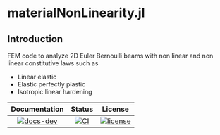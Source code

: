 # materialNonLinearity.jl

## Introduction

FEM code to analyze 2D Euler Bernoulli beams with non linear and non linear constitutive laws such as

* Linear elastic
* Elastic perfectly plastic
* Isotropic linear hardening

| **Documentation** |**Status**| **License** |
|:-----------------:|:---------------:|:------------:|
| [![docs-dev][dev-img]][dev-url] | [![CI][ci-img]][ci-url] | [![license][lic-img]][lic-url] |

[dev-img]: https://img.shields.io/badge/docs-latest-blue.svg
[dev-url]: https://JoaquinViera.github.io/materialNonLinearity.jl/
[ci-img]: https://github.com/JoaquinViera/materialNonLinearity.jl/actions/workflows/ci.yml/badge.svg?branch=main
[ci-url]: https://github.com/JoaquinViera/materialNonLinearity.jl/actions/workflows/ci.yml
[lic-img]: https://img.shields.io/github/license/mashape/apistatus.svg?maxAge=2592000
[lic-url]: https://github.com/JoaquinViera/materialNonLinearity.jl/blob/main/LICENSE
